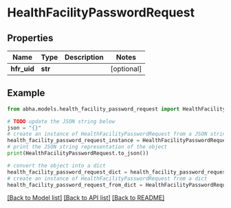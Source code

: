 # HealthFacilityPasswordRequest


## Properties

Name | Type | Description | Notes
------------ | ------------- | ------------- | -------------
**hfr_uid** | **str** |  | [optional] 

## Example

```python
from abha.models.health_facility_password_request import HealthFacilityPasswordRequest

# TODO update the JSON string below
json = "{}"
# create an instance of HealthFacilityPasswordRequest from a JSON string
health_facility_password_request_instance = HealthFacilityPasswordRequest.from_json(json)
# print the JSON string representation of the object
print(HealthFacilityPasswordRequest.to_json())

# convert the object into a dict
health_facility_password_request_dict = health_facility_password_request_instance.to_dict()
# create an instance of HealthFacilityPasswordRequest from a dict
health_facility_password_request_from_dict = HealthFacilityPasswordRequest.from_dict(health_facility_password_request_dict)
```
[[Back to Model list]](../README.md#documentation-for-models) [[Back to API list]](../README.md#documentation-for-api-endpoints) [[Back to README]](../README.md)


